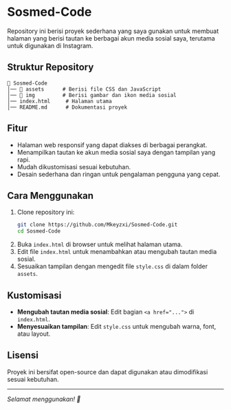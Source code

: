 # Sosmed-Code

Repository ini berisi proyek sederhana yang saya gunakan untuk membuat halaman yang berisi tautan ke berbagai akun media sosial saya, terutama untuk digunakan di Instagram.

## Struktur Repository

```
📂 Sosmed-Code
│── 📂 assets      # Berisi file CSS dan JavaScript
│── 📂 img         # Berisi gambar dan ikon media sosial
│── index.html     # Halaman utama
│── README.md      # Dokumentasi proyek
```

## Fitur

- Halaman web responsif yang dapat diakses di berbagai perangkat.
- Menampilkan tautan ke akun media sosial saya dengan tampilan yang rapi.
- Mudah dikustomisasi sesuai kebutuhan.
- Desain sederhana dan ringan untuk pengalaman pengguna yang cepat.

## Cara Menggunakan

1. Clone repository ini:
   ```sh
   git clone https://github.com/Mkeyzxi/Sosmed-Code.git
   cd Sosmed-Code
   ```
2. Buka `index.html` di browser untuk melihat halaman utama.
3. Edit file `index.html` untuk menambahkan atau mengubah tautan media sosial.
4. Sesuaikan tampilan dengan mengedit file `style.css` di dalam folder `assets`.

## Kustomisasi

- **Mengubah tautan media sosial**: Edit bagian `<a href="...">` di `index.html`.
- **Menyesuaikan tampilan**: Edit `style.css` untuk mengubah warna, font, atau layout.

## Lisensi

Proyek ini bersifat open-source dan dapat digunakan atau dimodifikasi sesuai kebutuhan.

---
_Selamat menggunakan! 🚀_
